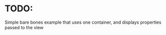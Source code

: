 # TODO:  
Simple bare bones example that uses one container, and displays properties passed to the view  
